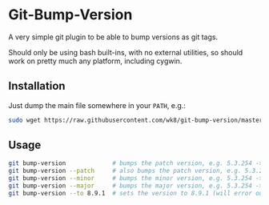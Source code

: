 # Git-Bump-Version

A very simple git plugin to be able to bump versions as git tags.

Should only be using bash built-ins, with no external utilities, so should work
on pretty much any platform, including cygwin.

## Installation

Just dump the main file somewhere in your `PATH`, e.g.:

```bash
sudo wget https://raw.githubusercontent.com/wk8/git-bump-version/master/git-bump-version -O /usr/local/bin/git-bump-version && sudo chmod +x /usr/local/bin/git-bump-version # or anywhere else in your PATH
```

## Usage

```bash
git bump-version             # bumps the patch version, e.g. 5.3.254 -> 5.3.255
git bump-version --patch     # also bumps the patch version, e.g. 5.3.254 -> 5.3.255
git bump-version --minor     # bumps the minor version, e.g. 5.3.254 -> 5.4.0
git bump-version --major     # bumps the major version, e.g. 5.3.254 -> 6.0.0
git bump-version --to 8.9.1  # sets the version to 8.9.1 (will error out if that version already exists)
```
